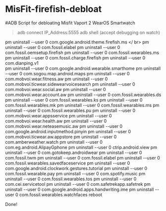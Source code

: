 # MisFit-firefish-debloat
#ADB Script for debloating Misfit Vaport 2 WearOS Smartwatch

>adb connect IP_Address:5555
>adb shell 
>(accept debugging on watch)

pm uninstall --user 0 com.google.android.theme.firefish.ms </ br>
pm uninstall --user 0 com.fossil.elabel
pm uninstall --user 0 com.fossil.oemsetup.firefish
pm uninstall --user 0 com.fossil.wearables.ms
pm uninstall --user 0 com.fossil.charge.firefish
pm uninstall --user 0 com.dianping.v1   
pm uninstall --user 0 com.google.android.wearable.smarthome
pm uninstall --user 0 com.sogou.map.android.maps
pm uninstall --user 0 com.mobvoi.wear.fitness.aw
pm uninstall --user 0 com.mobvoi.ticwear.sidewearvoicesearch
pm uninstall --user 0 com.mobvoi.wear.social.aw
pm uninstall --user 0 com.mobvoi.wear.account.aw
pm uninstall --user 0 com.fossil.wearables.ds
pm uninstall --user 0 com.fossil.wearables.ks
pm uninstall --user 0 com.fossil.wearables.mk
pm uninstall --user 0 com.fossil.wearables.ms
pm uninstall --user 0 com.fossil.wearables.pu
pm uninstall --user 0 com.mobvoi.wear.appsservice
pm uninstall --user 0 com.mobvoi.wear.health.aw
pm uninstall --user 0 com.mobvoi.wear.neteasemusic.aw
pm uninstall --user 0 com.google.android.inputmethod.pinyin
pm uninstall --user 0 com.mobvoi.ticwear.aw.appstore
pm uninstall --user 0 com.amberweather.watch
pm uninstall --user 0 com.eg.android.AlipayGphone
pm uninstall --user 0 ctrip.android.view
pm uninstall --user 0 com.gotokeep.androidwear
pm uninstall --user 0 com.fossil.twm
pm uninstall --user 0 com.fossil.elabel
pm uninstall --user 0 com.fossil.wearables.savedfaceservice
pm uninstall --user 0 com.google.android.clockwork.gestures.tutorial
pm uninstall --user 0 com.fossil.wearable.pay
pm uninstall --user 0 com.spotify.music
pm uninstall --user 0 com.fossil.wearables.tos
pm uninstall --user 0 com.cei.servicetool
pm uninstall --user 0 com.safetrekapp.safetrek
pm uninstall --user 0 com.google.android.apps.handwriting.ime
pm uninstall --user 0 com.fossil.wearables.watchfaces
reboot


Done!
